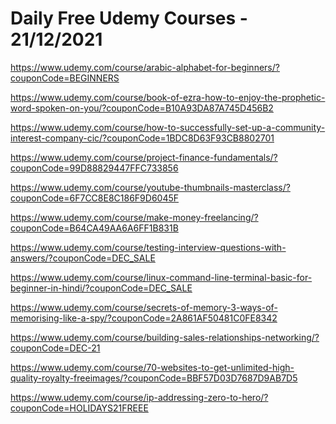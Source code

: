 # Daily Free Udemy Courses - 21/12/2021

https://www.udemy.com/course/arabic-alphabet-for-beginners/?couponCode=BEGINNERS
https://www.udemy.com/course/book-of-ezra-how-to-enjoy-the-prophetic-word-spoken-on-you/?couponCode=B10A93DA87A745D456B2
https://www.udemy.com/course/how-to-successfully-set-up-a-community-interest-company-cic/?couponCode=1BDC8D63F93CB8802701
https://www.udemy.com/course/project-finance-fundamentals/?couponCode=99D88829447FFC733856
https://www.udemy.com/course/youtube-thumbnails-masterclass/?couponCode=6F7CC8E8C186F9D6045F
https://www.udemy.com/course/make-money-freelancing/?couponCode=B64CA49AA6A6FF1B831B
https://www.udemy.com/course/testing-interview-questions-with-answers/?couponCode=DEC_SALE
https://www.udemy.com/course/linux-command-line-terminal-basic-for-beginner-in-hindi/?couponCode=DEC_SALE
https://www.udemy.com/course/secrets-of-memory-3-ways-of-memorising-like-a-spy/?couponCode=2A861AF50481C0FE8342
https://www.udemy.com/course/building-sales-relationships-networking/?couponCode=DEC-21
https://www.udemy.com/course/70-websites-to-get-unlimited-high-quality-royalty-freeimages/?couponCode=BBF57D03D7687D9AB7D5
https://www.udemy.com/course/ip-addressing-zero-to-hero/?couponCode=HOLIDAYS21FREEE
